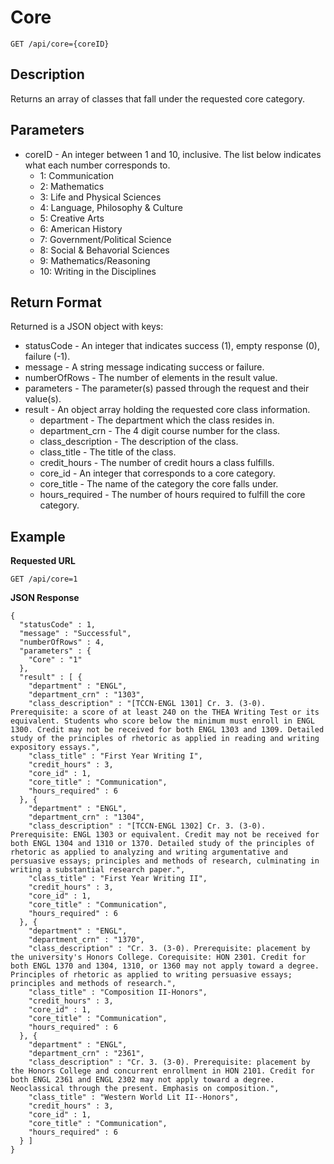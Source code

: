 # Core 

```
GET /api/core={coreID}
```
## Description
Returns an array of classes that fall under the requested core category.

## Parameters
* coreID - An integer between 1 and 10, inclusive. The list below indicates what each number corresponds to.
  * 1: Communication
  * 2: Mathematics
  * 3: Life and Physical Sciences
  * 4: Language, Philosophy & Culture
  * 5: Creative Arts
  * 6: American History
  * 7: Government/Political Science
  * 8: Social & Behavorial Sciences
  * 9: Mathematics/Reasoning
  * 10: Writing in the Disciplines

## Return Format
Returned is a JSON object with keys: 
* statusCode - An integer that indicates success (1), empty response (0), failure (-1).
* message - A string message indicating success or failure.
* numberOfRows - The number of elements in the result value.
* parameters - The parameter(s) passed through the request and their value(s).
* result - An object array holding the requested core class information.
  * department - The department which the class resides in.
  * department_crn - The 4 digit course number for the class.
  * class_description - The description of the class.
  * class_title - The title of the class.
  * credit_hours - The number of credit hours a class fulfills.
  * core_id - An integer that corresponds to a core category.
  * core_title - The name of the category the core falls under.
  * hours_required - The number of hours required to fulfill the core category.

## Example

**Requested URL**

```GET /api/core=1```

**JSON Response**
```
{
  "statusCode" : 1,
  "message" : "Successful",
  "numberOfRows" : 4,
  "parameters" : {
    "Core" : "1"
  },
  "result" : [ {
    "department" : "ENGL",
    "department_crn" : "1303",
    "class_description" : "[TCCN-ENGL 1301] Cr. 3. (3-0). Prerequisite: a score of at least 240 on the THEA Writing Test or its equivalent. Students who score below the minimum must enroll in ENGL 1300. Credit may not be received for both ENGL 1303 and 1309. Detailed study of the principles of rhetoric as applied in reading and writing expository essays.",
    "class_title" : "First Year Writing I",
    "credit_hours" : 3,
    "core_id" : 1,
    "core_title" : "Communication",
    "hours_required" : 6
  }, {
    "department" : "ENGL",
    "department_crn" : "1304",
    "class_description" : "[TCCN-ENGL 1302] Cr. 3. (3-0). Prerequisite: ENGL 1303 or equivalent. Credit may not be received for both ENGL 1304 and 1310 or 1370. Detailed study of the principles of rhetoric as applied to analyzing and writing argumentative and persuasive essays; principles and methods of research, culminating in writing a substantial research paper.",
    "class_title" : "First Year Writing II",
    "credit_hours" : 3,
    "core_id" : 1,
    "core_title" : "Communication",
    "hours_required" : 6
  }, {
    "department" : "ENGL",
    "department_crn" : "1370",
    "class_description" : "Cr. 3. (3-0). Prerequisite: placement by the university's Honors College. Corequisite: HON 2301. Credit for both ENGL 1370 and 1304, 1310, or 1360 may not apply toward a degree. Principles of rhetoric as applied to writing persuasive essays; principles and methods of research.",
    "class_title" : "Composition II-Honors",
    "credit_hours" : 3,
    "core_id" : 1,
    "core_title" : "Communication",
    "hours_required" : 6
  }, {
    "department" : "ENGL",
    "department_crn" : "2361",
    "class_description" : "Cr. 3. (3-0). Prerequisite: placement by the Honors College and concurrent enrollment in HON 2101. Credit for both ENGL 2361 and ENGL 2302 may not apply toward a degree. Neoclassical through the present. Emphasis on composition.",
    "class_title" : "Western World Lit II--Honors",
    "credit_hours" : 3,
    "core_id" : 1,
    "core_title" : "Communication",
    "hours_required" : 6
  } ]
} 
```
